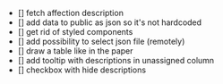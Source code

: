 -  [] fetch affection description
-  [] add data to public as json so it's not hardcoded
-  [] get rid of styled components
-  [] add possibility to select json file (remotely)
-  [] draw a table like in the paper
-  [] add tooltip with descriptions in unassigned column
-  [] checkbox with hide descriptions

